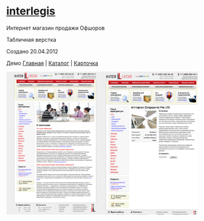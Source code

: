 # [interlegis](https://github.com/suyaroff/interlegis/)
Интернет магазин продажи Офшоров

Табличная верстка

Создано 20.04.2012

Демо [Главная](https://interlegis.netlify.app) | 
[Каталог](https://interlegis.netlify.app/catalog.html) |
[Карточка](https://interlegis.netlify.app/product.html)

![alt](https://raw.githubusercontent.com/suyaroff/interlegis/master/preview-big.jpg)



